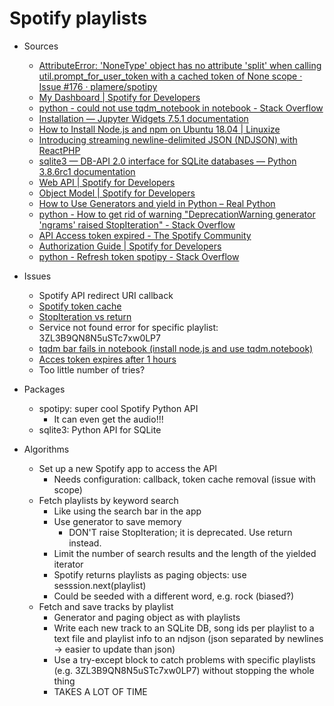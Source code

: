 # Spotify playlists

- Sources
  - [AttributeError: 'NoneType' object has no attribute 'split' when calling util.prompt_for_user_token with a cached token of None scope · Issue #176 · plamere/spotipy](https://github.com/plamere/spotipy/issues/176)
  - [My Dashboard | Spotify for Developers](https://developer.spotify.com/dashboard/login)
  - [python - could not use tqdm_notebook in notebook - Stack Overflow](https://stackoverflow.com/questions/54430121/could-not-use-tqdm-notebook-in-notebook)
  - [Installation — Jupyter Widgets 7.5.1 documentation](https://ipywidgets.readthedocs.io/en/stable/user_install.html)
  - [How to Install Node.js and npm on Ubuntu 18.04 | Linuxize](https://linuxize.com/post/how-to-install-node-js-on-ubuntu-18.04/)
  - [Introducing streaming newline-delimited JSON (NDJSON) with ReactPHP](https://clue.engineering/2018/introducing-reactphp-ndjson)
  - [sqlite3 — DB-API 2.0 interface for SQLite databases — Python 3.8.6rc1 documentation](https://docs.python.org/3/library/sqlite3.html)
  - [Web API | Spotify for Developers](https://developer.spotify.com/documentation/web-api/)
  - [Object Model | Spotify for Developers](https://developer.spotify.com/documentation/web-api/reference/object-model/#paging-object)
  - [How to Use Generators and yield in Python – Real Python](https://realpython.com/introduction-to-python-generators/)
  - [python - How to get rid of warning "DeprecationWarning generator 'ngrams' raised StopIteration" - Stack Overflow](https://stackoverflow.com/questions/43617399/how-to-get-rid-of-warning-deprecationwarning-generator-ngrams-raised-stopiter)
  - [API Access token expired - The Spotify Community](https://community.spotify.com/t5/Other-Partners-Web-Player-etc/API-Access-token-expired/td-p/4695256#:~:text=The%20access%20tokens%20expire%20after,when%20your%20access%20token%20expires.)
  - [Authorization Guide | Spotify for Developers](https://developer.spotify.com/documentation/general/guides/authorization-guide/)
  - [python - Refresh token spotipy - Stack Overflow](https://stackoverflow.com/questions/48883731/refresh-token-spotipy)


- Issues
  - Spotify API redirect URI callback
  - [Spotify token cache](https://github.com/plamere/spotipy/issues/176#issuecomment-307632735)
  - [StopIteration vs return](https://stackoverflow.com/questions/43617399/how-to-get-rid-of-warning-deprecationwarning-generator-ngrams-raised-stopiter)
  - Service not found error for specific playlist: 3ZL3B9QN8N5uSTc7xw0LP7
  - [tqdm bar fails in notebook (install node.js and use tqdm.notebook)](https://stackoverflow.com/questions/54430121/could-not-use-tqdm-notebook-in-notebook)
  - [Acces token expires after 1 hours](https://community.spotify.com/t5/Other-Partners-Web-Player-etc/API-Access-token-expired/td-p/4695256#:~:text=The%20access%20tokens%20expire%20after,when%20your%20access%20token%20expires.)
  - Too little number of tries?

- Packages
  - spotipy: super cool Spotify Python API
    - It can even get the audio!!!
  - sqlite3: Python API for SQLite

- Algorithms
  - Set up a new Spotify app to access the API
    - Needs configuration: callback, token cache removal (issue with scope)
  - Fetch playlists by keyword search
    - Like using the search bar in the app
    - Use generator to save memory
      - DON'T raise StopIteration; it is deprecated. Use return instead.
    - Limit the number of search results and the length of the yielded iterator
    - Spotify returns playlists as paging objects: use sesssion.next(playlist)
    - Could be seeded with a different word, e.g. rock (biased?)
  - Fetch and save tracks by playlist
    - Generator and paging object as with playlists
    - Write each new track to an SQLite DB, song ids per playlist to a text file and playlist info to an ndjson (json separated by newlines -> easier to update than json)
    - Use a try-except block to catch problems with specific playlists (e.g. 3ZL3B9QN8N5uSTc7xw0LP7) without stopping the whole thing
    - TAKES A LOT OF TIME
